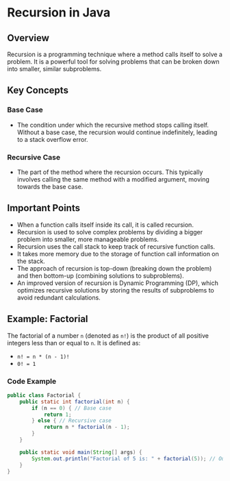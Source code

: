 # Recursion in Java

## Overview
Recursion is a programming technique where a method calls itself to solve a problem. It is a powerful tool for solving problems that can be broken down into smaller, similar subproblems.

## Key Concepts

### Base Case
- The condition under which the recursive method stops calling itself. Without a base case, the recursion would continue indefinitely, leading to a stack overflow error.

### Recursive Case
- The part of the method where the recursion occurs. This typically involves calling the same method with a modified argument, moving towards the base case.

## Important Points
- When a function calls itself inside its call, it is called recursion.
- Recursion is used to solve complex problems by dividing a bigger problem into smaller, more manageable problems. 
- Recursion uses the call stack to keep track of recursive function calls.
- It takes more memory due to the storage of function call information on the stack.
- The approach of recursion is top-down (breaking down the problem) and then bottom-up (combining solutions to subproblems).
- An improved version of recursion is Dynamic Programming (DP), which optimizes recursive solutions by storing the results of subproblems to avoid redundant calculations.

## Example: Factorial
The factorial of a number `n` (denoted as `n!`) is the product of all positive integers less than or equal to `n`. It is defined as:
- `n! = n * (n - 1)!` 
- `0! = 1`

### Code Example
```java 
public class Factorial {
    public static int factorial(int n) {
        if (n == 0) { // Base case
            return 1;
        } else { // Recursive case
            return n * factorial(n - 1);
        }
    }

    public static void main(String[] args) {
        System.out.println("Factorial of 5 is: " + factorial(5)); // Output: 120
    }
}
